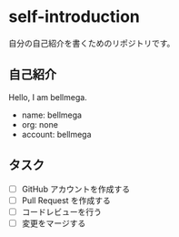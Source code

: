 # self-introduction
自分の自己紹介を書くためのリポジトリです。

## 自己紹介
Hello, I am bellmega.
- name: bellmega
- org: none
- account: bellmega

## タスク
- [ ] GitHub アカウントを作成する
- [ ] Pull Request を作成する
- [ ] コードレビューを行う
- [ ] 変更をマージする
